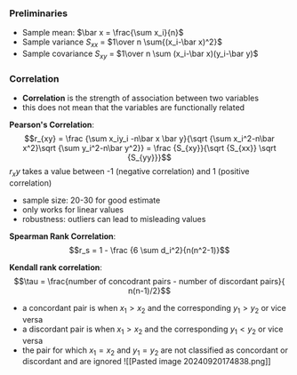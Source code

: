 ### Preliminaries
- Sample mean: $\bar x = \frac{\sum x_i}{n}$ 
- Sample variance $S_{xx}$ = $1\over n \sum{(x_i-\bar x)^2}$ 
- Sample covariance $S_{xy}$ = $1\over n \sum (x_i-\bar x)(y_i-\bar y)$ 

### Correlation
- **Correlation** is the strength of association between two variables
- this does not mean that the variables are functionally related

**Pearson's Correlation**:
$$r_{xy} = \frac {\sum x_iy_i -n\bar x \bar y}{\sqrt {\sum x_i^2-n\bar x^2}\sqrt {\sum y_i^2-n\bar y^2}} = \frac {S_{xy}}{\sqrt {S_{xx}} \sqrt {S_{yy}}}$$
$r_xy$ takes a value between -1 (negative correlation) and 1 (positive correlation)
- sample size: 20-30 for good estimate
- only works for linear values
- robustness: outliers can lead to misleading values

**Spearman Rank Correlation**:
$$r_s = 1 - \frac {6 \sum d_i^2}{n(n^2-1)}$$

**Kendall rank correlation**:
$$\tau  = \frac{number of concodrant pairs - number of discordant pairs}{ n(n-1)/2}$$
- a concordant pair is when $x_1>x_2$ and the corresponding $y_1 > y_2$ or vice versa
- a discordant pair is when $x_1>x_2$ and the corresponding $y_1 < y_2$ or vice versa 
- the pair for which $x_1 = x_2$ and $y_1 = y_2$ are not classified as concordant or discordant and are ignored
![[Pasted image 20240920174838.png]]